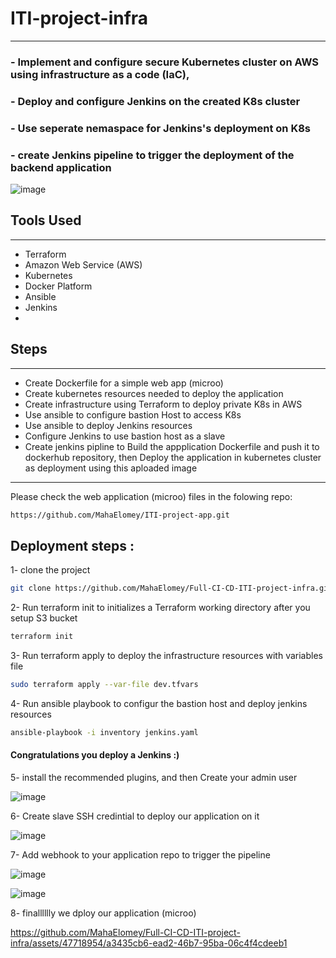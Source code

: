 # ITI-project-infra
-------------------------------------------------------------------------------------------------------------------------------------------------------------------------
 ### - Implement and configure secure Kubernetes cluster on AWS using infrastructure as a code (IaC),
 ### - Deploy and configure Jenkins on the created K8s cluster
 ### - Use seperate nemaspace for Jenkins's deployment on K8s
 ### - create Jenkins pipeline to trigger the deployment of the backend application
 
![image](https://github.com/MahaElomey/Full-CI-CD-project-infra/assets/47718954/caf3b54f-ec69-415f-b8b9-b7e9101cca76)


## Tools Used
-------------------------------------------------------------------------------------------------------------------------------------------------------------------------
- Terraform
- Amazon Web Service (AWS)
- Kubernetes
- Docker Platform
- Ansible
- Jenkins
- 

## Steps
-------------------------------------------------------------------------------------------------------------------------------------------------------------------------
- Create Dockerfile for a simple web app (microo) 
- Create kubernetes resources needed to deploy the application
- Create infrastructure using Terraform to deploy private K8s in AWS
- Use ansible to configure bastion Host to access K8s
- Use ansible to deploy Jenkins resources
- Configure Jenkins to use bastion host as a slave
- Create jenkins pipline to Build the appplication Dockerfile and push it to dockerhub repository, then Deploy the application in kubernetes cluster as deployment using this aploaded image
-------------------------------------------------------------------------------------------------------------------------------------------------------------------------
Please check the web application (microo) files in the folowing repo:
``` sh
https://github.com/MahaElomey/ITI-project-app.git
```
## Deployment steps :
1- clone the project
```sh
git clone https://github.com/MahaElomey/Full-CI-CD-ITI-project-infra.git
```
2- Run terraform init to initializes a Terraform working directory after you setup S3 bucket
```sh
terraform init
```
3- Run terraform apply to deploy the infrastructure resources with variables file
```sh
sudo terraform apply --var-file dev.tfvars
```
4- Run ansible playbook to configur the bastion host and deploy jenkins resources
```sh
ansible-playbook -i inventory jenkins.yaml
```
#### Congratulations you deploy a Jenkins :)

5- install the recommended plugins, and then Create your admin user

![image](https://github.com/MahaElomey/Full-CI-CD-ITI-project-infra/assets/47718954/c7a1b292-2ccd-4af3-a4c4-ec2ae03f9a29)

6- Create slave SSH credintial to deploy our application on it

![image](https://github.com/MahaElomey/Full-CI-CD-ITI-project-infra/assets/47718954/2f970394-7310-4720-b493-8892a78b2d04)

7- Add webhook to your application repo to trigger the pipeline

![image](https://github.com/MahaElomey/Full-CI-CD-ITI-project-infra/assets/47718954/e19bd7b4-e42b-49e5-b661-fb925cb91ad6)

![image](https://github.com/MahaElomey/Full-CI-CD-ITI-project-infra/assets/47718954/3d60b2bb-aea8-4012-a152-093a7e11997e)

8- finalllllly we dploy our application (microo)



https://github.com/MahaElomey/Full-CI-CD-ITI-project-infra/assets/47718954/a3435cb6-ead2-46b7-95ba-06c4f4cdeeb1



